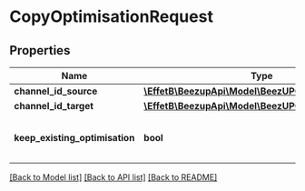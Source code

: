 # CopyOptimisationRequest

## Properties
Name | Type | Description | Notes
------------ | ------------- | ------------- | -------------
**channel_id_source** | [**\EffetB\BeezupApi\Model\BeezUPCommonChannelId**](BeezUPCommonChannelId.md) |  | 
**channel_id_target** | [**\EffetB\BeezupApi\Model\BeezUPCommonChannelId**](BeezUPCommonChannelId.md) |  | 
**keep_existing_optimisation** | **bool** | If true the existing optimisation will be kept | 

[[Back to Model list]](../README.md#documentation-for-models) [[Back to API list]](../README.md#documentation-for-api-endpoints) [[Back to README]](../README.md)


